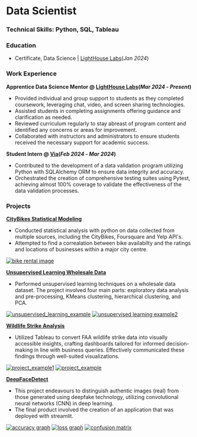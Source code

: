 # Data Scientist
### Technical Skills: Python, SQL, Tableau
### Education
- Certificate, Data Science | [LightHouse Labs](https://www.lighthouselabs.ca/)(_Jan 2024_)
    
### Work Experience

**Apprentice Data Science Mentor @ [LightHouse Labs](https://www.lighthouselabs.ca/)(_Mar 2024_ - _Present_)**

- Provided individual and group support to students as they completed coursework, leveraging chat, video, and screen sharing technologies.
- Assisted students in completing assignments offering guidance and clarification as needed.
- Reviewed curriculum regularly to stay abreast of program content and identified any concerns or areas for improvement.
- Collaborated with instructors and administrators to ensure students received the necessary support for academic success.

**Student Intern @ [Via](https://www.solvewithvia.com/)(_Feb 2024_ - _Mar 2024_)**

- Contributed to the development of a data validation program utilizing Python with SQLAlchemy ORM to ensure data integrity and accuracy.
- Orchestrated the creation of comprehensive testing suites using Pytest, achieving almost 100% coverage to validate the effectiveness of the data validation processes.
  
### Projects
[**CityBikes Statistical Modeling**](https://github.com/Kanustu/CityBikes-Statistical-Modeling)
- Conducted statistical analysis with python on data collected from multiple sources, including the CityBikes, Foursquare and Yelp API's.
- Attempted to find a correalation between bike availabilty and the ratings and locations of businesses within a major city centre.

[![bike rental image](assets/la_bikes.jpeg)](https://github.com/Kanustu/CityBikes-Statistical-Modeling)

[**Unsupervised Learning Wholesale Data**](https://github.com/Kanustu/Unsupervised_Learning_Wholesale_Data)

- Performed unsupervised learning techniques on a wholesale data dataset. The project involved four main parts: exploratory data analysis and pre-processing, KMeans clustering, hierarchical clustering, and PCA.

[![unsupervised_learning_example](assets/unsupervised_example.png)](https://github.com/Kanustu/Unsupervised_Learning_Wholesale_Data)
[![unsupervised learning example2](assets/unsupervised_example2.png)](https://github.com/Kanustu/Unsupervised_Learning_Wholesale_Data)

[**Wildlife Strike Analysis**](https://github.com/Kanustu/Wildlife_Strike_Analysis)

- Utilized Tableau to convert FAA wildlife strike data into visually accessible insights, crafting dashboards tailored for informed decision-making in line with business queries. Effectively communicated these findings through well-suited visualizations.
  
[![project_example1](assets/wildlife_strikes_title.png)](https://github.com/Kanustu/Wildlife_Strike_Analysis)
[![project_example](assets/wildlife_example.png)](https://github.com/Kanustu/Wildlife_Strike_Analysis)

[**DeepFaceDetect**](https://github.com/Kanustu/DeepFaceDetect)

- This project endeavours to distinguish authentic images (real) from those generated using deepfake technology, utilizing convolutional neural networks (CNN) in deep learning.
- The final product involved the creation of an application that was deployed with streamlit.

[![accuracy graph](assets/deepfaceaccuracy.png)](https://github.com/Kanustu/DeepFaceDetect)
[![loss graph](assets/deepfaceloss.png)](https://github.com/Kanustu/DeepFaceDetect)
[![confusion matrix](assets/confusion_Ensemble.png)](https://github.com/Kanustu/DeepFaceDetect)


